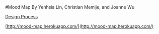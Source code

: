 #Mood Map
By Yenhsia Lin, Christian Memije, and Joanne Wu

[Design Process](https://drive.google.com/folderview?id=0Bzmbrj8wLiAaRHVmZnhSckVnczQ&usp=sharing)

[http://mood-map.herokuapp.com/](http://mood-map.herokuapp.com/)
